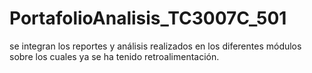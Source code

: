 # PortafolioAnalisis_TC3007C_501
se integran los reportes y análisis realizados en los diferentes módulos sobre los cuales ya se ha tenido retroalimentación.
